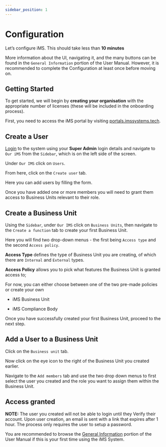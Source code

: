 ```yaml
---
sidebar_position: 1
---
```


# Configuration

Let’s configure iMS. This should take less than **10 minutes**

More information about the UI, navigating it, and the many buttons can be found in the `General Information` portion of the User Manual. However, it is recommended to complete the Configuration at least once before moving on.

## Getting Started

To get started, we will begin by **creating your organisation** with the appropriate number of licenses (these will be included in the onboarding process).

First, you need to access the iMS portal by visiting [portals.imssystems.tech](https://portals.imssystems.tech).

## Create a User

[Login][] to the system using your **Super Admin** login details and navigate to `Our iMS` from the `Sidebar`, which is on the left side of the screen.

Under `Our IMS` click on `Users`. 

From here, click on the `Create user` tab.

Here you can add users by filling the form. 

Once you have added one or more members you will need to grant them access to Business Units relevant to their role.

## Create a Business Unit

Using the `Sidebar`, under `Our IMS` click on `Business Units`, then navigate to the `Create a function` tab to create your first Business Unit. 

Here you will find two drop-down menus - the first being `Access type` and the second `Access policy`. 

**Access Type** defines the type of Business Unit you are creating, of which there are `Internal` and `External` types. 

**Access Policy** allows you to pick what features the Business Unit is granted access to;

For now, you can either choose between one of the two pre-made policies or create your own

- iMS Business Unit

- iMS Compliance Body

Once you have successfully created your first Business Unit, proceed to the next step.

## Add a User to a Business Unit

Click on the `Business unit` tab.

Now click on the eye icon to the right of the Business Unit you created earlier.

Navigate to the `Add members` tab and use the two drop down menus to first select the user you created and the role you want to assign them within the Business Unit.

## Access granted

**NOTE:** The user you created will not be able to login until they Verify their account. Upon user creation, an email is sent with a link that expires after 1 hour. The process only requires the user to setup a password.

You are recommended to browse the [General Information][] portion of the User Manual if this is your first time using the iMS System.

[Login]: ./General%20Information/new_user#logging-in
[iMS]: https://imssystems.tech/ "iMS Homepage"
[myIMS]: https://my.imssystems.tech/ "Demo iMS"
[Permissions]: ./permission "Link to Permissions Page"
[General Information]: ./General%20Information/quick_links
[FAQ]: ./faq